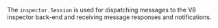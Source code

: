﻿
The `inspector.Session` is used for dispatching messages to the V8 inspector
back-end and receiving message responses and notifications.


